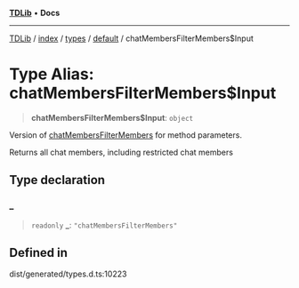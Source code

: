 [**TDLib**](../../../../../../README.md) • **Docs**

***

[TDLib](../../../../../../modules.md) / [index](../../../../../README.md) / [types](../../../README.md) / [default](../README.md) / chatMembersFilterMembers$Input

# Type Alias: chatMembersFilterMembers$Input

> **chatMembersFilterMembers$Input**: `object`

Version of [chatMembersFilterMembers](chatMembersFilterMembers.md) for method parameters.

Returns all chat members, including restricted chat members

## Type declaration

### \_

> `readonly` **\_**: `"chatMembersFilterMembers"`

## Defined in

dist/generated/types.d.ts:10223
